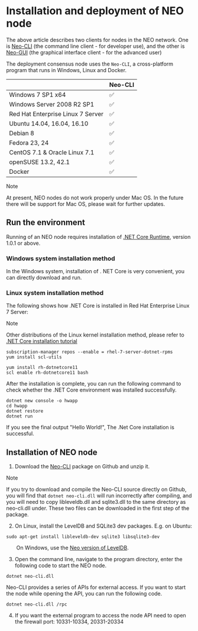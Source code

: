 # Installation and deployment of NEO node 

The above article describes two clients for nodes in the NEO network. One is [Neo-CLI](https://github.com/neo-project/neo-cli/releases) (the command line client - for developer use), and the other is [Neo-GUI](https://github.com/neo-project/neo-gui/releases) (the graphical interface client - for the advanced user)

The deployment consensus node uses the `Neo-CLI`, a cross-platform program that runs in Windows, Linux and Docker.

|                                   | Neo-CLI |
| --------------------------------- | ----------------- |
| Windows 7 SP1 x64                 | ✅                 |
| Windows Server 2008 R2 SP1        | ✅                 |
| Red Hat Enterprise Linux 7 Server | ✅                 |
| Ubuntu 14.04, 16.04, 16.10        | ✅                 |
| Debian 8                          | ✅                 |
| Fedora 23, 24                     | ✅                 |
| CentOS 7.1 & Oracle Linux 7.1     | ✅                 |
| openSUSE 13.2, 42.1               | ✅                 |
| Docker                            | ✅                 |

> [!Note]
> At present, NEO nodes do not work properly under Mac OS. In the future there will be support for Mac OS, please wait for further updates.

## Run the environment

Running of an NEO node requires installation of [.NET Core Runtime](https://www.microsoft.com/net/download/core#/runtime), version 1.0.1 or above.

### Windows system installation method

In the Windows system, installation of . NET Core is very convenient, you can directly download and run.

### Linux system installation method

The following shows how .NET Core is installed in Red Hat Enterprise Linux 7 Server:

> [!Note]
> Other distributions of the Linux kernel installation method, please refer to [.NET Core installation tutorial](https://www.snetnet/core#linuxredhat)


```
subscription-manager repos --enable = rhel-7-server-dotnet-rpms
yum install scl-utils
```

```
yum install rh-dotnetcore11
scl enable rh-dotnetcore11 bash
```

After the installation is complete, you can run the following command to check whether the .NET Core environment was installed successfully.

```
dotnet new console -o hwapp
cd hwapp
dotnet restore
dotnet run
```

If you see the final output "Hello World!", The .Net Core installation is successful.


## Installation of NEO node

1. Download the [Neo-CLI](https://github.com/neo-project/neo-cli/releases) package on Github and unzip it.

> [!Note]
> If you try to download and compile the Neo-CLI source directly on Github, you will find that `dotnet neo-cli.dll` will run incorrectly after compiling, and you will need to copy libleveldb.dll and sqlite3.dll to the same directory as neo-cli.dll under. These two files can be downloaded in the first step of the package.

2. On Linux, install the LevelDB and SQLite3 dev packages. E.g. on Ubuntu:

```
sudo apt-get install libleveldb-dev sqlite3 libsqlite3-dev
```
&nbsp;&nbsp;&nbsp;&nbsp;&nbsp;&nbsp;&nbsp;On Windows, use the [Neo version of LevelDB](https://github.com/neo-project/leveldb).
   
3. Open the command line, navigate to the program directory, enter the following code to start the NEO node.

```
dotnet neo-cli.dll
```

Neo-CLI provides a series of APIs for external access. If you want to start the node while opening the API, you can run the following code.
```
dotnet neo-cli.dll /rpc
```
4. If you want the external program to access the node API need to open the firewall port: 10331-10334, 20331-20334
